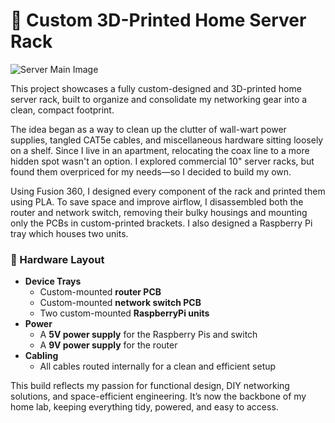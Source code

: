 # 🧰 Custom 3D-Printed Home Server Rack

![Server Main Image](/images/server_main.png)

This project showcases a fully custom-designed and 3D-printed home server rack, built to organize and consolidate my networking gear into a clean, compact footprint.

The idea began as a way to clean up the clutter of wall-wart power supplies, tangled CAT5e cables, and miscellaneous hardware sitting loosely on a shelf. Since I live in an apartment, relocating the coax line to a more hidden spot wasn't an option. I explored commercial 10" server racks, but found them overpriced for my needs—so I decided to build my own.

Using Fusion 360, I designed every component of the rack and printed them using PLA. To save space and improve airflow, I disassembled both the router and network switch, removing their bulky housings and mounting only the PCBs in custom-printed brackets. I also designed a Raspberry Pi tray which houses two units.

### 🔌 Hardware Layout

- **Device Trays**
  - Custom-mounted **router PCB**
  - Custom-mounted **network switch PCB**
  - Two custom-mounted **RaspberryPi units**
- **Power**
  - A **5V power supply** for the Raspberry Pis and switch  
  - A **9V power supply** for the router
- **Cabling**
  - All cables routed internally for a clean and efficient setup

This build reflects my passion for functional design, DIY networking solutions, and space-efficient engineering. It’s now the backbone of my home lab, keeping everything tidy, powered, and easy to access.
